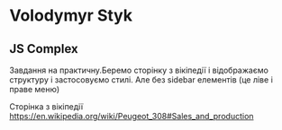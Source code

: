 # Volodymyr Styk
## JS Complex
  
Завдання на практичну.Беремо сторінку з вікіпедії і відображаємо структуру і застосовуємо стилі. Але без sidebar елементів (це ліве і праве меню)


Сторінка з вікіпедії
https://en.wikipedia.org/wiki/Peugeot_308#Sales_and_production
